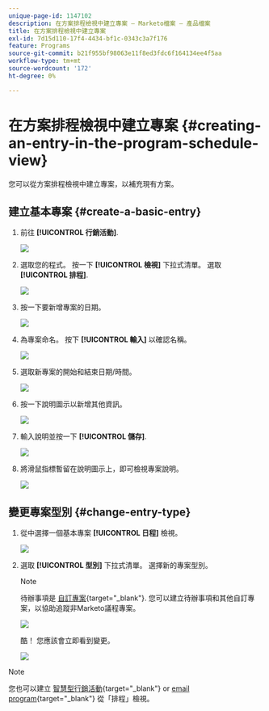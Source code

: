 ```yaml
---
unique-page-id: 1147102
description: 在方案排程檢視中建立專案 — Marketo檔案 — 產品檔案
title: 在方案排程檢視中建立專案
exl-id: 7d15d110-17f4-4434-bf1c-0343c3a7f176
feature: Programs
source-git-commit: b21f955bf98063e11f8ed3fdc6f164134ee4f5aa
workflow-type: tm+mt
source-wordcount: '172'
ht-degree: 0%

---
```


# 在方案排程檢視中建立專案 {#creating-an-entry-in-the-program-schedule-view}

您可以從方案排程檢視中建立專案，以補充現有方案。

## 建立基本專案 {#create-a-basic-entry}

1. 前往 **[!UICONTROL 行銷活動]**.

   ![](assets/login-marketing-activities-1.png)

1. 選取您的程式。 按一下 **[!UICONTROL 檢視]** 下拉式清單。 選取 **[!UICONTROL 排程]**.

   ![](assets/image2014-9-16-9-3a22-3a7.png)

1. 按一下要新增專案的日期。

   ![](assets/image2014-9-16-9-3a22-3a33.png)

1. 為專案命名。 按下 **[!UICONTROL 輸入]** 以確認名稱。

   ![](assets/image2014-9-16-9-3a22-3a59.png)

1. 選取新專案的開始和結束日期/時間。

   ![](assets/image2014-9-16-9-3a23-3a39.png)

1. 按一下說明圖示以新增其他資訊。

   ![](assets/image2014-9-16-9-3a25-3a23.png)

1. 輸入說明並按一下 **[!UICONTROL 儲存]**.

   ![](assets/image2014-9-16-9-3a25-3a39.png)

1. 將滑鼠指標暫留在說明圖示上，即可檢視專案說明。

   ![](assets/image2014-9-16-9-3a25-3a51.png)

## 變更專案型別 {#change-entry-type}

1. 從中選擇一個基本專案 **[!UICONTROL 日程]** 檢視。

   ![](assets/image2014-9-16-9-3a26-3a5.png)

1. 選取 **[!UICONTROL 型別]** 下拉式清單。 選擇新的專案型別。

   >[!NOTE]
   >
   >待辦事項是 [自訂專案](/help/marketo/product-docs/core-marketo-concepts/programs/program-schedule-view/create-custom-entry-types.md){target="_blank"}. 您可以建立待辦事項和其他自訂專案，以協助追蹤非Marketo議程專案。

   ![](assets/image2014-9-16-9-3a26-3a36.png)

   酷！ 您應該會立即看到變更。

   ![](assets/image2014-9-16-9-3a27-3a21.png)

>[!NOTE]
>
> 您也可以建立 [智慧型行銷活動](/help/marketo/product-docs/core-marketo-concepts/programs/program-schedule-view/creating-a-batch-smart-campaign-in-the-program-schedule-view.md){target="_blank"} or [email program](/help/marketo/product-docs/core-marketo-concepts/programs/program-schedule-view/creating-a-new-email-program-in-the-schedule-view.md){target="_blank"} 從「排程」檢視。
